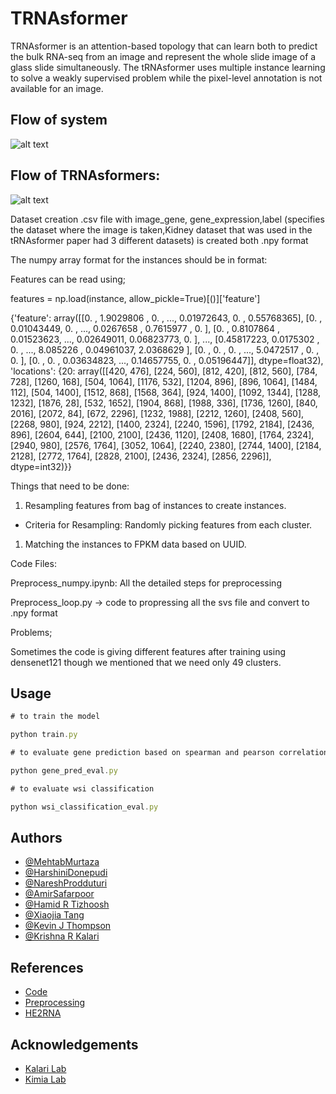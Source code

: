 
# TRNAsformer

TRNAsformer is an attention-based topology that can learn both to predict the bulk RNA-seq from an image and represent the whole slide image of a glass slide simultaneously. The tRNAsformer uses multiple instance learning to solve a weakly supervised problem while the pixel-level annotation is not available for an image.


## Flow of system
![alt text](https://github.com/HarshiniDonepudi/tRNAsformers/blob/main/TRNAsformer_Architrcture.png)



## Flow of TRNAsformers:

![alt text](https://github.com/HarshiniDonepudi/tRNAsformers/blob/main/Blank%20Diagram.png)

Dataset creation .csv file with image\_gene, gene\_expression,label (specifies the dataset where the image is taken,Kidney dataset that was used in the tRNAsformer paper had 3 different datasets)  is created both .npy format


The numpy array format for the instances should be in format:

Features can be read using;

features = np.load(instance, allow\_pickle=True)[()]['feature']

{'feature': array([[0.        , 1.9029806 , 0.        , ..., 0.01972643, 0.        ,
         0.55768365],
        [0.        , 0.01043449, 0.        , ..., 0.0267658 , 0.7615977 ,
         0.        ],
        [0.        , 0.8107864 , 0.01523623, ..., 0.02649011, 0.06823773,
         0.        ],
        ...,
        [0.45817223, 0.0175302 , 0.        , ..., 8.085226  , 0.04961037,
         2.0368629 ],
        [0.        , 0.        , 0.        , ..., 5.0472517 , 0.        ,
         0.        ],
        [0.        , 0.        , 0.03634823, ..., 0.14657755, 0.        ,
         0.05196447]], dtype=float32), 'locations': {20: array([[420,  476],
        [224,  560],
        [812,  420],
        [812,  560],
        [784,  728],
        [1260,  168],
        [504, 1064],
        [1176,  532],
        [1204,  896],
        [896, 1064],
        [1484,  112],
        [504, 1400],
        [1512,  868],
        [1568,  364],
        [924, 1400],
        [1092, 1344],
        [1288, 1232],
        [1876,   28],
        [532, 1652],
        [1904,  868],
        [1988,  336],
        [1736, 1260],
        [840, 2016],
        [2072,   84],
        [672, 2296],
        [1232, 1988],
        [2212, 1260],
        [2408,  560],
        [2268,  980],
        [924, 2212],
        [1400, 2324],
        [2240, 1596],
        [1792, 2184],
        [2436,  896],
        [2604,  644],
        [2100, 2100],
        [2436, 1120],
        [2408, 1680],
        [1764, 2324],
        [2940,  980],
        [2576, 1764],
        [3052, 1064],
        [2240, 2380],
        [2744, 1400],
        [2184, 2128],
        [2772, 1764],
        [2828, 2100],
        [2436, 2324],
        [2856, 2296]], dtype=int32)}}

Things that need to be done:

1. Resampling features from bag of instances to create instances.

- Criteria for Resampling: Randomly picking features from each cluster.

1. Matching the instances to FPKM data based on UUID.

Code Files:

Preprocess\_numpy.ipynb: All the detailed steps for preprocessing

Preprocess\_loop.py -\> code to propressing all the svs file and convert to .npy format



Problems;

Sometimes the code is giving different features after training using densenet121 though we mentioned that we need only 49 clusters.


## Usage

```javascript
# to train the model

python train.py 

# to evaluate gene prediction based on spearman and pearson correlation

python gene_pred_eval.py

# to evaluate wsi classification

python wsi_classification_eval.py
```


## Authors

- [@MehtabMurtaza](https://github.com/MehtabMurtaza)
- [@HarshiniDonepudi](https://github.com/MehtabMurtaza)
- [@NareshProdduturi](https://github.com/m081429)
- [@AmirSafarpoor](https://scholar.google.com/citations?user=_HBHGL4AAAAJ&hl=en)
- [@Hamid R Tizhoosh](https://www.mayo.edu/research/faculty/tizhoosh-hamid-r-ph-d/bio-20530617)
- [@Xiaojia Tang](https://scholar.google.com/citations?user=QI6LJSYAAAAJ&hl=en)
- [@Kevin J Thompson](http://kalarikrlab.org/Kevin.html)
- [@Krishna R Kalari](https://www.mayo.edu/research/faculty/kalari-krishna-r-ph-d/bio-00095546)



## References

 - [Code](https://www.nature.com/articles/s42003-023-04583-x#Sec6)
 - [Preprocessing](https://www.sciencedirect.com/science/article/pii/S1361841520301213e)
 - [HE2RNA](https://www.nature.com/articles/s41467-020-17678-4)


## Acknowledgements

- [Kalari Lab](http://kalarikrlab.org/Kalari.html)
 - [Kimia Lab](https://kimialab.uwaterloo.ca/kimia/)
 
